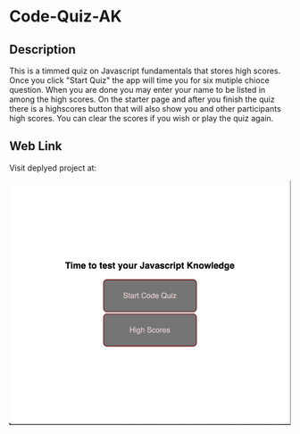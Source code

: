 # Code-Quiz-AK

## Description 
This is a timmed quiz on Javascript fundamentals that stores high scores. Once you click "Start Quiz" the app will time you for six mutiple chioce question. 
When you are done you may enter your name to be listed in among the high scores. 
On the starter page and after you finish the quiz there is a highscores button that will also show you and other participants high scores. 
You can clear the scores if you wish or play the quiz again. 

## Web Link
Visit deplyed project at:

![Alt text](images/Challenge-4-SS.png)